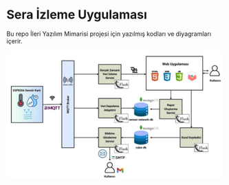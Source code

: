# Sera İzleme Uygulaması
Bu repo İleri Yazılım Mimarisi projesi için yazılmış kodları ve diyagramları içerir.

![Proje Mimarisi](schema.png)
